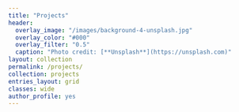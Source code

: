 ```yaml
---
title: "Projects"
header:
  overlay_image: "/images/background-4-unsplash.jpg"
  overlay_color: "#000"
  overlay_filter: "0.5"
  caption: "Photo credit: [**Unsplash**](https://unsplash.com)"
layout: collection
permalink: /projects/
collection: projects
entries_layout: grid
classes: wide
author_profile: yes
---
```


